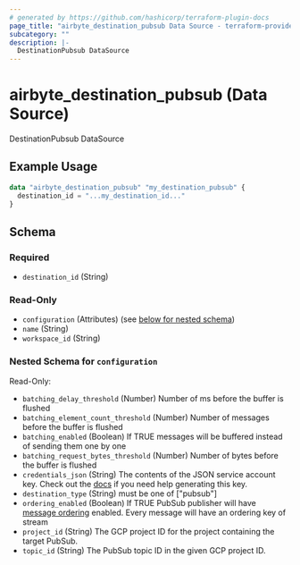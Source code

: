 ```yaml
---
# generated by https://github.com/hashicorp/terraform-plugin-docs
page_title: "airbyte_destination_pubsub Data Source - terraform-provider-airbyte"
subcategory: ""
description: |-
  DestinationPubsub DataSource
---
```


# airbyte_destination_pubsub (Data Source)

DestinationPubsub DataSource

## Example Usage

```terraform
data "airbyte_destination_pubsub" "my_destination_pubsub" {
  destination_id = "...my_destination_id..."
}
```

<!-- schema generated by tfplugindocs -->
## Schema

### Required

- `destination_id` (String)

### Read-Only

- `configuration` (Attributes) (see [below for nested schema](#nestedatt--configuration))
- `name` (String)
- `workspace_id` (String)

<a id="nestedatt--configuration"></a>
### Nested Schema for `configuration`

Read-Only:

- `batching_delay_threshold` (Number) Number of ms before the buffer is flushed
- `batching_element_count_threshold` (Number) Number of messages before the buffer is flushed
- `batching_enabled` (Boolean) If TRUE messages will be buffered instead of sending them one by one
- `batching_request_bytes_threshold` (Number) Number of bytes before the buffer is flushed
- `credentials_json` (String) The contents of the JSON service account key. Check out the <a href="https://docs.airbyte.com/integrations/destinations/pubsub">docs</a> if you need help generating this key.
- `destination_type` (String) must be one of ["pubsub"]
- `ordering_enabled` (Boolean) If TRUE PubSub publisher will have <a href="https://cloud.google.com/pubsub/docs/ordering">message ordering</a> enabled. Every message will have an ordering key of stream
- `project_id` (String) The GCP project ID for the project containing the target PubSub.
- `topic_id` (String) The PubSub topic ID in the given GCP project ID.


